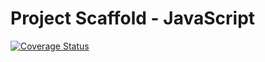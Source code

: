 # Project Scaffold - JavaScript

[![Coverage Status](https://coveralls.io/repos/github/mcnaughton/project-scaffolding-js/badge.svg?branch=master)](https://coveralls.io/github/mcnaughton/project-scaffolding-js?branch=master)


